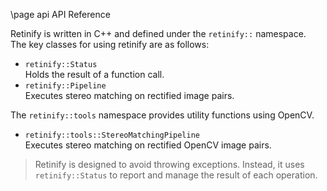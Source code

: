 \page api API Reference

Retinify is written in C++ and defined under the `retinify::` namespace.  
The key classes for using retinify are as follows:
  
- `retinify::Status`  
Holds the result of a function call.
- `retinify::Pipeline`  
Executes stereo matching on rectified image pairs.
  
The `retinify::tools` namespace provides utility functions using OpenCV.  

- `retinify::tools::StereoMatchingPipeline`  
Executes stereo matching on rectified OpenCV image pairs.
  
> Retinify is designed to avoid throwing exceptions. Instead, it uses `retinify::Status` to report and manage the result of each operation.
  